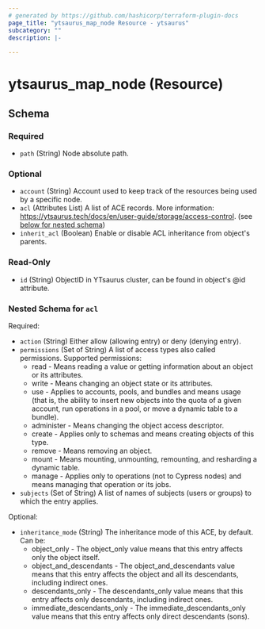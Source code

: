```yaml
---
# generated by https://github.com/hashicorp/terraform-plugin-docs
page_title: "ytsaurus_map_node Resource - ytsaurus"
subcategory: ""
description: |-
  
---
```


# ytsaurus_map_node (Resource)





<!-- schema generated by tfplugindocs -->
## Schema

### Required

- `path` (String) Node absolute path.

### Optional

- `account` (String) Account used to keep track of the resources being used by a specific node.
- `acl` (Attributes List) A list of ACE records. More information: https://ytsaurus.tech/docs/en/user-guide/storage/access-control. (see [below for nested schema](#nestedatt--acl))
- `inherit_acl` (Boolean) Enable or disable ACL inheritance from object's parents.

### Read-Only

- `id` (String) ObjectID in YTsaurus cluster, can be found in object's @id attribute.

<a id="nestedatt--acl"></a>
### Nested Schema for `acl`

Required:

- `action` (String) Either allow (allowing entry) or deny (denying entry).
- `permissions` (Set of String) A list of access types also called permissions.
Supported permissions:
  - read - Means reading a value or getting information about an object or its attributes.
  - write - Means changing an object state or its attributes.
  - use - Applies to accounts, pools, and bundles and means usage (that is, the ability to insert new objects into the quota of a given account, run operations in a pool, or move a dynamic table to a bundle).
  - administer - Means changing the object access descriptor.
  - create - Applies only to schemas and means creating objects of this type.
  - remove - Means removing an object.
  - mount - Means mounting, unmounting, remounting, and resharding a dynamic table.
  - manage - Applies only to operations (not to Cypress nodes) and means managing that operation or its jobs.
- `subjects` (Set of String) A list of names of subjects (users or groups) to which the entry applies.

Optional:

- `inheritance_mode` (String) The inheritance mode of this ACE, by default.
Can be:
  - object_only - The object_only value means that this entry affects only the object itself.
  - object_and_descendants - The object_and_descendants value means that this entry affects the object and all its descendants, including indirect ones.
  - descendants_only - The descendants_only value means that this entry affects only descendants, including indirect ones. 
  - immediate_descendants_only - The immediate_descendants_only value means that this entry affects only direct descendants (sons).


